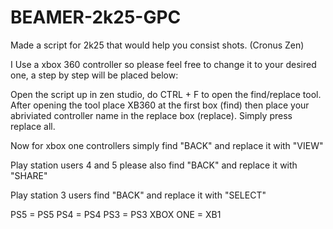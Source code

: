 # BEAMER-2k25-GPC
Made a script for 2k25 that would help you consist shots. (Cronus Zen)

I Use a xbox 360 controller so please feel free to change it to your desired one, a step by step will be placed below:

Open the script up in zen studio, do CTRL + F to open the find/replace tool.
After opening the tool place XB360 at the first box (find) then place your abriviated controller name in the replace box (replace).
Simply press replace all.

Now for xbox one controllers simply find "BACK" and replace it with "VIEW"

Play station users 4 and 5 please also find "BACK" and replace it with "SHARE"

Play station 3 users find "BACK" and replace it with "SELECT"

PS5 = PS5
PS4 = PS4
PS3 = PS3
XBOX ONE = XB1
